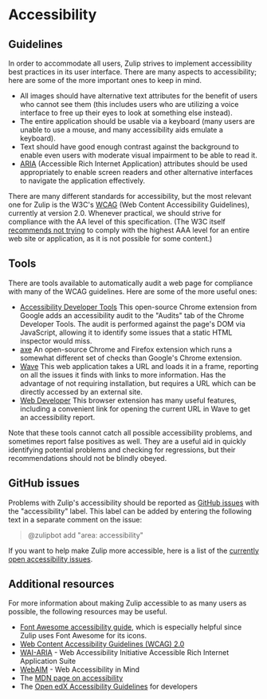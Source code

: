 # Accessibility

## Guidelines

In order to accommodate all users, Zulip strives to implement accessibility
best practices in its user interface. There are many aspects to accessibility;
here are some of the more important ones to keep in mind.

- All images should have alternative text attributes for the benefit of users
  who cannot see them (this includes users who are utilizing a voice interface
  to free up their eyes to look at something else instead).
- The entire application should be usable via a keyboard (many users are unable
  to use a mouse, and many accessibility aids emulate a keyboard).
- Text should have good enough contrast against the background to enable
  even users with moderate visual impairment to be able to read it.
- [ARIA](https://www.w3.org/WAI/intro/aria) (Accessible Rich Internet
  Application) attributes should be used appropriately to enable screen
  readers and other alternative interfaces to navigate the application
  effectively.

There are many different standards for accessibility, but the most relevant
one for Zulip is the W3C's [WCAG](https://www.w3.org/TR/WCAG20/) (Web Content
Accessibility Guidelines), currently at version 2.0. Whenever practical, we
should strive for compliance with the AA level of this specification.
(The W3C itself
[recommends not trying](https://www.w3.org/TR/UNDERSTANDING-WCAG20/conformance.html#uc-conf-req1-head)
to comply with the highest AAA level for an entire web site or application,
as it is not possible for some content.)

## Tools

There are tools available to automatically audit a web page for compliance
with many of the WCAG guidelines. Here are some of the more useful ones:

- [Accessibility Developer Tools][chrome-webstore]
  This open-source Chrome extension from Google adds an accessibility audit to
  the "Audits" tab of the Chrome Developer Tools. The audit is performed
  against the page's DOM via JavaScript, allowing it to identify some issues
  that a static HTML inspector would miss.
- [axe](https://www.deque.com/products/axe/) An open-source Chrome and Firefox
  extension which runs a somewhat different set of checks than Google's Chrome
  extension.
- [Wave](https://wave.webaim.org/) This web application takes a URL and loads
  it in a frame, reporting on all the issues it finds with links to more
  information. Has the advantage of not requiring installation, but requires
  a URL which can be directly accessed by an external site.
- [Web Developer](https://chrispederick.com/work/web-developer/) This browser
  extension has many useful features, including a convenient link for opening
  the current URL in Wave to get an accessibility report.

Note that these tools cannot catch all possible accessibility problems, and
sometimes report false positives as well. They are a useful aid in quickly
identifying potential problems and checking for regressions, but their
recommendations should not be blindly obeyed.

## GitHub issues

Problems with Zulip's accessibility should be reported as
[GitHub issues](https://github.com/zulip/zulip/issues) with the "accessibility"
label. This label can be added by entering the following text in a separate
comment on the issue:

> @zulipbot add "area: accessibility"

If you want to help make Zulip more accessible, here is a list of the
[currently open accessibility issues][accessibility-issues].

## Additional resources

For more information about making Zulip accessible to as many users as
possible, the following resources may be useful.

- [Font Awesome accessibility guide](https://fontawesome.com/how-to-use/on-the-web/other-topics/accessibility),
  which is especially helpful since Zulip uses Font Awesome for its icons.
- [Web Content Accessibility Guidelines (WCAG) 2.0](https://www.w3.org/TR/WCAG/)
- [WAI-ARIA](https://www.w3.org/WAI/intro/aria) - Web Accessibility Initiative
  Accessible Rich Internet Application Suite
- [WebAIM](https://webaim.org/) - Web Accessibility in Mind
- The [MDN page on accessibility](https://developer.mozilla.org/en-US/docs/Web/Accessibility)
- The [Open edX Accessibility Guidelines][openedx-guidelines] for developers

[chrome-webstore]: https://chrome.google.com/webstore/detail/accessibility-developer-t/fpkknkljclfencbdbgkenhalefipecmb
[openedx-guidelines]: https://edx.readthedocs.io/projects/edx-developer-guide/en/latest/conventions/accessibility.html
[accessibility-issues]: https://github.com/zulip/zulip/issues?q=is%3Aissue+is%3Aopen+label%3A%22area%3A%20accessibility%22

